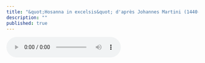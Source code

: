 ```yaml
---
title: "&quot;Hosanna in excelsis&quot; d'après Johannes Martini (1440-1497)"
description: ""
published: true
---
```



<audio controls preload="auto" src="/audios/2014-09-06-Hosanna-Martini.mp3" data-artist="adaptation d'après Johannes Martini (1440-1497)" data-title="Hosanna in excelsis"></audio>